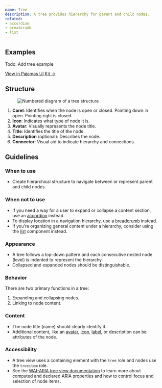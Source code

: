 ```yaml
---
name: Tree
description: A tree provides hierarchy for parent and child nodes.
related:
- accordion
- breadcrumb
- list
---
```


## Examples

Todo: Add tree example

[View in Pajamas UI Kit →](https://www.figma.com/file/qEddyqCrI7kPSBjGmwkZzQ/Component-library?node-id=425%3A143)

## Structure

<figure class="figure" role="figure" aria-label="Tree structure">
  <img class="figure-img" src="/img/tree-structure.svg" alt="Numbered diagram of a tree structure" role="img" />
</figure>

1. **Caret**: Identifies when the node is open or closed. Pointing down in open. Pointing right is closed. 
1. **Icon**: Indicates what type of node it is.
1. **Avatar**: Visually represents the node title.
1. **Title**: Identifies the title of the node.
1. **Description** (optional): Describes the node.
1. **Connector**: Visual aid to indicate hierarchy and connections.

## Guidelines

### When to use

- Create hierarchical structure to navigate between or represent parent and child nodes.

### When not to use

- If you need a way for a user to expand or collapse a content section, use an [accordion](/components/accordion) instead.
- To display location in a navigation hierarchy, use a [breadcrumb](/components/breadcrumb) instead.
- If you're organizing general content under a hierarchy, consider using the [list](/components/list) component instead.

### Appearance

- A tree follows a top-down pattern and each consecutive nested node (level) is indented to represent the hierarchy.
- Collapsed and expanded nodes should be distinguishable.

### Behavior

There are two primary functions in a tree:

1. Expanding and collapsing nodes.
1. Linking to node content.

### Content

- The node title (name) should clearly identify it.
- Additional content, like an [avatar](/components/avatar), [icon](https://gitlab-org.gitlab.io/gitlab-svgs/), [label](/components/label), or description can be attributes of the node.

### Accessibility

- A tree view uses a containing element with the `tree` role and nodes use the `treeitem` role.
- See the [WAI-ARIA tree view documentation](https://www.w3.org/TR/wai-aria-practices/#TreeView) to learn more about computed and declared ARIA properties and how to control focus and selection of node items.
